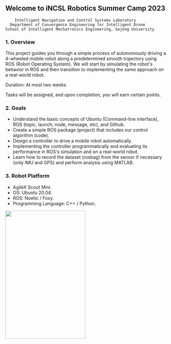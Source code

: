 ## Welcome to iNCSL Robotics Summer Camp 2023
        Intelligent Navigation and Control Systems Laboratory
      Department of Convergence Engineering for Intelligent Drone
    School of Intelligent Mechatronics Engineering, Sejong University
### 1. Overview
This project guides you through a simple process of autonomously driving a 4-wheeled mobile robot along a predetermined smooth trajectory using ROS (Robot Operating System). We will start by simulating the robot's behavior in ROS and then transition to implementing the same approach on a real-world robot.

Duration: At most two weeks.

Tasks will be assigned, and upon completion, you will earn certain points.

### 2. Goals
- Understand the basic concepts of Ubuntu (Command-line interface), ROS (topic, launch, node, message, etc), and Github.
- Create a simple ROS package (project) that includes our control algorithm (code).
- Design a controller to drive a mobile robot automatically.
- Implementing the controller programmatically and evaluating its performance in ROS's simulation and on a real-world robot.
- Learn how to record the dataset (rosbag) from the sensor if necessary (only IMU and GPS) and perform analysis using MATLAB.

### 3. Robot Platform
- AgileX Scout Mini.
- OS: Ubuntu 20.04.
- ROS: Noetic / Foxy.
- Programming Language: C++ / Python.

<img src="https://github.com/hoangvietdo/incsl_summer_2023/assets/51826956/ad965c0d-fa97-418a-9bbc-45797883e424" width="250" height="400" align="center">
